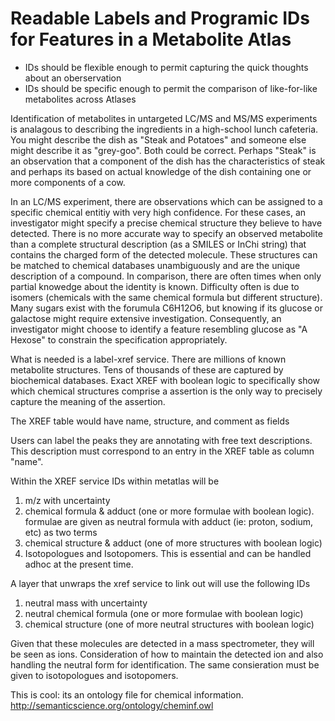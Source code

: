 <h1>Readable Labels and Programic IDs for Features in a Metabolite Atlas</h1>
<ul>
	<li>IDs should be flexible enough to permit capturing the quick thoughts about an oberservation</li>
	<li>IDs should be specific enough to permit the comparison of like-for-like metabolites across Atlases</li>
</ul>
Identification of metabolites in untargeted LC/MS and MS/MS experiments is analagous to describing the ingredients in a high-school lunch cafeteria. You might describe the dish as "Steak and Potatoes" and someone else might describe it as "grey-goo".  Both could be correct.  Perhaps "Steak" is an observation that a component of the dish has the characteristics of steak and perhaps its based on actual knowledge of the dish containing one or more components of a cow.  

In an LC/MS experiment, there are observations which can be assigned to a specific chemical entitiy with very high confidence. For these cases, an investigator might specify a precise chemical structure they believe to have detected.  There is no more accurate way to specify an observed metabolite than a complete structural description (as a SMILES or InChi string) that contains the charged form of the detected molecule.  These structures can be matched to chemical databases unambiguously and are the unique description of a compound.  In comparison, there are often times when only partial knowedge about the identity is known.  Difficulty often is due to isomers (chemicals with the same chemical formula but different structure). Many sugars exist with the forumula C6H12O6, but knowing if its glucose or galactose might require extensive investigation. Consequently, an investigator might choose to identify a feature resembling glucose as "A Hexose" to constrain the specification appropriately.  

What is needed is a label-xref service.  There are millions of known metabolite structures.  Tens of thousands of these are captured by biochemical databases.  Exact XREF with boolean logic to specifically show which chemical structures comprise a assertion is the only way to precisely capture the meaning of the assertion. 

The XREF table would have name, structure, and comment as fields

Users can label the peaks they are annotating with free text descriptions.  This description must correspond to an entry in the XREF table as column "name".  

Within the XREF service IDs within metatlas will be
<ol>
<li>m/z with uncertainty</li>
<li>chemical formula & adduct (one or more formulae with boolean logic). formulae are given as neutral formula with adduct (ie: proton, sodium, etc) as two terms</li>
<li>chemical structure & adduct (one of more structures with boolean logic)</li>
<li>Isotopologues and Isotopomers.  This is essential and can be handled adhoc at the present time.</li>
</ol>

A layer that unwraps the xref service to link out will use the following IDs
<ol>
<li>neutral mass with uncertainty</li>
<li>neutral chemical formula (one or more formulae with boolean logic)</li>
<li>chemical structure (one of more neutral structures with boolean logic)</li>
</ol>

Given that these molecules are detected in a mass spectrometer, they will be seen as ions. Consideration of how to maintain the detected ion and also handling the neutral form for identification. The same consieration must be given to isotopologues and isotopomers.

This is cool: its an ontology file for chemical information.
http://semanticscience.org/ontology/cheminf.owl

